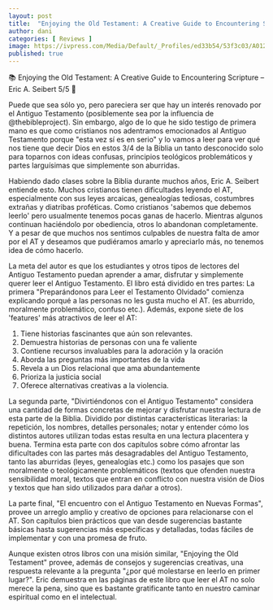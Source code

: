 ```yaml
---
layout: post
title:  "Enjoying the Old Testament: A Creative Guide to Encountering Scripture – Eric A. Seibert"
author: dani
categories: [ Reviews ]
image: https://ivpress.com/Media/Default/_Profiles/ed33b54/53f3c03/A0120.jpg
published: true 
---
```




📚  Enjoying the Old Testament: A Creative Guide to Encountering Scripture – Eric A. Seibert  5/5 🌟

Puede que sea sólo yo, pero pareciera ser que hay un interés renovado por el Antiguo Testamento (posiblemente sea por la influencia de @thebibleproject). Sin embargo, algo de lo que he sido testigo de primera mano es que como cristianos nos adentramos emocionados al Antiguo Testamento porque "esta vez sí es en serio" y lo vamos a leer para ver qué nos tiene que decir Dios en estos 3/4 de la Biblia un tanto desconocido solo para toparnos con ideas confusas, principios teológicos problemáticos y partes larguísimas que simplemente son aburridas. 

Habiendo dado clases sobre la Biblia durante muchos años, Eric A. Seibert entiende esto. Muchos cristianos tienen dificultades leyendo el AT, especialmente con sus leyes arcaicas, genealogías tediosas, costumbres extrañas y diatribas proféticas. Como cristianos 'sabemos que debemos leerlo' pero usualmente tenemos pocas ganas de hacerlo. Mientras algunos continuan haciéndolo por obediencia, otros lo abandonan completamente. Y a pesar de que muchos nos sentimos culpables de nuestra falta de amor por el AT y deseamos que pudiéramos amarlo y apreciarlo más, no tenemos idea de cómo hacerlo. 

La meta del autor es que los estudiantes y otros tipos de lectores del Antiguo Testamento puedan aprender a amar, disfrutar y simplemente querer leer el Antiguo Testamento. El libro está dividido en tres partes: La primera "Preparándonos para Leer el Testamento Olvidado" comienza explicando porqué a las personas no les gusta mucho el AT. (es aburrido, moralmente problemático, confuso etc.). Además, expone siete de los 'features' más atractivos de leer el AT:

1. Tiene historias fascinantes que aún son relevantes.
2. Demuestra historias de personas con una fe valiente
3. Contiene recursos invaluables para la adoración y la oración
4. Aborda las preguntas más importantes de la vida
5. Revela a un Dios relacional que ama abundantemente 
6. Prioriza la justicia social
7. Oferece alternativas creativas a la violencia.

La segunda parte, "Divirtiéndonos con el Antiguo Testamento" considera una cantidad de formas concretas de mejorar y disfrutar nuestra lectura de esta parte de la Biblia. Dividido por distintas características literarias: la repetición, los nombres, detalles personales; notar y entender cómo los distintos autores utilizan todas estas resulta en una lectura placentera y buena. Termina esta parte con dos capítulos sobre cómo afrontar las dificultades con las partes más desagradables del Antiguo Testamento, tanto las aburridas (leyes, genealogías etc.) como los pasajes que son moralmente o teológicamente problemáticos (textos que ofenden nuestra sensibilidad moral, textos que entran en conflicto con nuestra visión de Dios y textos que han sido utilizados para dañar a otros).

La parte final, "El encuentro con el Antiguo Testamento en Nuevas Formas", provee un arreglo amplio y creativo de opciones para relacionarse con el AT. Son capítulos bien prácticos que van desde sugerencias bastante básicas hasta sugerencias más específicas y detalladas, todas fáciles de implementar y con una promesa de fruto. 

Aunque existen otros libros con una misión similar, "Enjoying the Old Testament" provee, además de consejos y sugerencias creativas, una respuesta relevante a la pregunta "¿por qué molestarse en leerlo en primer lugar?". Eric demuestra en las páginas de este libro que leer el AT no solo merece la pena, sino que es bastante gratificante tanto en nuestro caminar espiritual como en el intelectual.